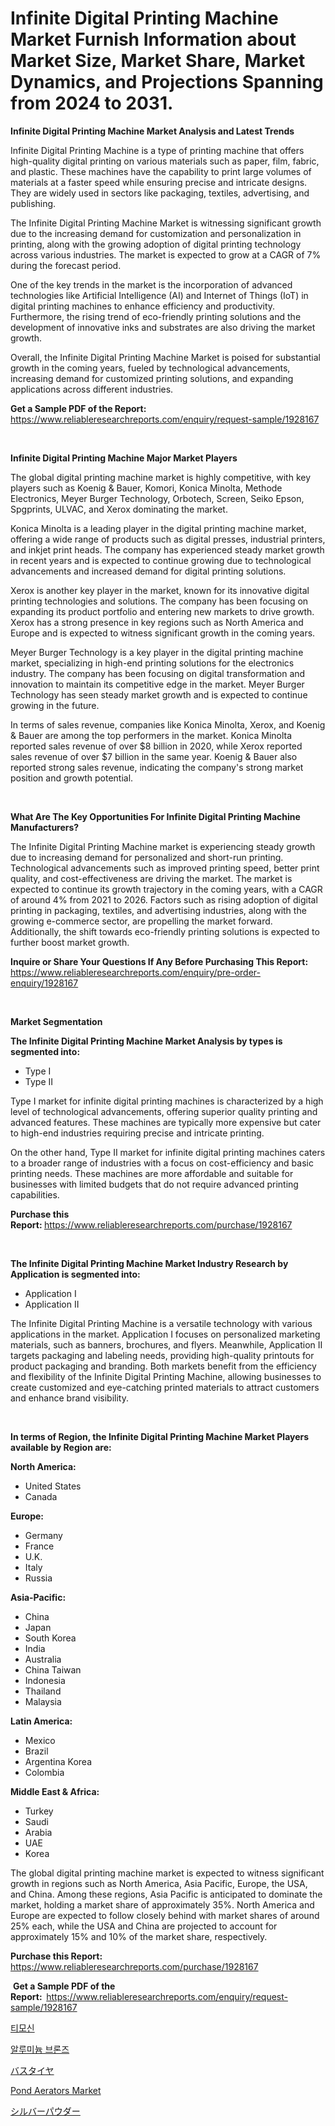 <p><h1>Infinite Digital Printing Machine Market Furnish Information about Market Size, Market Share, Market Dynamics, and Projections Spanning from 2024 to 2031.</h1></p><p><strong>Infinite Digital Printing Machine Market Analysis and Latest Trends</strong></p>
<p><p>Infinite Digital Printing Machine is a type of printing machine that offers high-quality digital printing on various materials such as paper, film, fabric, and plastic. These machines have the capability to print large volumes of materials at a faster speed while ensuring precise and intricate designs. They are widely used in sectors like packaging, textiles, advertising, and publishing.</p><p>The Infinite Digital Printing Machine Market is witnessing significant growth due to the increasing demand for customization and personalization in printing, along with the growing adoption of digital printing technology across various industries. The market is expected to grow at a CAGR of 7% during the forecast period.</p><p>One of the key trends in the market is the incorporation of advanced technologies like Artificial Intelligence (AI) and Internet of Things (IoT) in digital printing machines to enhance efficiency and productivity. Furthermore, the rising trend of eco-friendly printing solutions and the development of innovative inks and substrates are also driving the market growth.</p><p>Overall, the Infinite Digital Printing Machine Market is poised for substantial growth in the coming years, fueled by technological advancements, increasing demand for customized printing solutions, and expanding applications across different industries.</p></p>
<p><strong>Get a Sample PDF of the Report:&nbsp;</strong> <a href="https://www.reliableresearchreports.com/enquiry/request-sample/1928167">https://www.reliableresearchreports.com/enquiry/request-sample/1928167</a></p>
<p>&nbsp;</p>
<p><strong>Infinite Digital Printing Machine Major Market Players</strong></p>
<p><p>The global digital printing machine market is highly competitive, with key players such as Koenig & Bauer, Komori, Konica Minolta, Methode Electronics, Meyer Burger Technology, Orbotech, Screen, Seiko Epson, Spgprints, ULVAC, and Xerox dominating the market.</p><p>Konica Minolta is a leading player in the digital printing machine market, offering a wide range of products such as digital presses, industrial printers, and inkjet print heads. The company has experienced steady market growth in recent years and is expected to continue growing due to technological advancements and increased demand for digital printing solutions.</p><p>Xerox is another key player in the market, known for its innovative digital printing technologies and solutions. The company has been focusing on expanding its product portfolio and entering new markets to drive growth. Xerox has a strong presence in key regions such as North America and Europe and is expected to witness significant growth in the coming years.</p><p>Meyer Burger Technology is a key player in the digital printing machine market, specializing in high-end printing solutions for the electronics industry. The company has been focusing on digital transformation and innovation to maintain its competitive edge in the market. Meyer Burger Technology has seen steady market growth and is expected to continue growing in the future.</p><p>In terms of sales revenue, companies like Konica Minolta, Xerox, and Koenig & Bauer are among the top performers in the market. Konica Minolta reported sales revenue of over $8 billion in 2020, while Xerox reported sales revenue of over $7 billion in the same year. Koenig & Bauer also reported strong sales revenue, indicating the company's strong market position and growth potential.</p></p>
<p>&nbsp;</p>
<p><strong>What Are The Key Opportunities For Infinite Digital Printing Machine Manufacturers?</strong></p>
<p><p>The Infinite Digital Printing Machine market is experiencing steady growth due to increasing demand for personalized and short-run printing. Technological advancements such as improved printing speed, better print quality, and cost-effectiveness are driving the market. The market is expected to continue its growth trajectory in the coming years, with a CAGR of around 4% from 2021 to 2026. Factors such as rising adoption of digital printing in packaging, textiles, and advertising industries, along with the growing e-commerce sector, are propelling the market forward. Additionally, the shift towards eco-friendly printing solutions is expected to further boost market growth.</p></p>
<p><strong>Inquire or Share Your Questions If Any Before Purchasing This Report:</strong> <a href="https://www.reliableresearchreports.com/enquiry/pre-order-enquiry/1928167">https://www.reliableresearchreports.com/enquiry/pre-order-enquiry/1928167</a></p>
<p>&nbsp;</p>
<p><strong>Market Segmentation</strong></p>
<p><strong>The Infinite Digital Printing Machine Market Analysis by types is segmented into:</strong></p>
<p><ul><li>Type I</li><li>Type II</li></ul></p>
<p><p>Type I market for infinite digital printing machines is characterized by a high level of technological advancements, offering superior quality printing and advanced features. These machines are typically more expensive but cater to high-end industries requiring precise and intricate printing. </p><p>On the other hand, Type II market for infinite digital printing machines caters to a broader range of industries with a focus on cost-efficiency and basic printing needs. These machines are more affordable and suitable for businesses with limited budgets that do not require advanced printing capabilities.</p></p>
<p><strong>Purchase this Report:&nbsp;</strong><a href="https://www.reliableresearchreports.com/purchase/1928167">https://www.reliableresearchreports.com/purchase/1928167</a></p>
<p>&nbsp;</p>
<p><strong>The Infinite Digital Printing Machine Market Industry Research by Application is segmented into:</strong></p>
<p><ul><li>Application I</li><li>Application II</li></ul></p>
<p><p>The Infinite Digital Printing Machine is a versatile technology with various applications in the market. Application I focuses on personalized marketing materials, such as banners, brochures, and flyers. Meanwhile, Application II targets packaging and labeling needs, providing high-quality printouts for product packaging and branding. Both markets benefit from the efficiency and flexibility of the Infinite Digital Printing Machine, allowing businesses to create customized and eye-catching printed materials to attract customers and enhance brand visibility.</p></p>
<p>&nbsp;</p>
<p><strong>In terms of Region, the Infinite Digital Printing Machine Market Players available by Region are:</strong></p>
<p>
    <p> <strong> North America: </strong>
        <ul>
            <li>United States</li>
            <li>Canada</li>
        </ul>
        </p> 
    <p> <strong> Europe: </strong>
        <ul>
            <li>Germany</li>
            <li>France</li>
            <li>U.K.</li>
            <li>Italy</li>
            <li>Russia</li>
        </ul>
        </p> 
    <p> <strong> Asia-Pacific: </strong>
        <ul>
            <li>China</li>
            <li>Japan</li>
            <li>South Korea</li>
            <li>India</li>
            <li>Australia</li>
            <li>China Taiwan</li>
            <li>Indonesia</li>
            <li>Thailand</li>
            <li>Malaysia</li>
        </ul>
        </p> 
    <p> <strong> Latin America: </strong>
        <ul>
            <li>Mexico</li>
            <li>Brazil</li>
            <li>Argentina Korea</li>
            <li>Colombia</li>
        </ul>
        </p> 
    <p> <strong> Middle East & Africa: </strong>
        <ul>
            <li>Turkey</li>
            <li>Saudi</li>
            <li>Arabia</li>
            <li>UAE</li>
            <li>Korea</li>
        </ul>
    </p>
    </p>
<p><p>The global digital printing machine market is expected to witness significant growth in regions such as North America, Asia Pacific, Europe, the USA, and China. Among these regions, Asia Pacific is anticipated to dominate the market, holding a market share of approximately 35%. North America and Europe are expected to follow closely behind with market shares of around 25% each, while the USA and China are projected to account for approximately 15% and 10% of the market share, respectively.</p></p>
<p><strong>Purchase this Report: </strong><a href="https://www.reliableresearchreports.com/purchase/1928167">https://www.reliableresearchreports.com/purchase/1928167</a></p>
<p>&nbsp;<strong>Get a Sample PDF of the Report:&nbsp;&nbsp;</strong><a href="https://www.reliableresearchreports.com/enquiry/request-sample/1928167">https://www.reliableresearchreports.com/enquiry/request-sample/1928167</a></p>
<p><strong></strong></p>
<p><p><a href="https://medium.com/@cesarytupaucek566/%ED%8B%B0%EB%AA%A8%EC%8B%A0-%EC%8B%9C%EC%9E%A5-%EB%B3%B4%EA%B3%A0%EC%84%9C%EB%8A%94-%EC%9D%B4-%EC%8B%9C%EC%9E%A5%EC%9D%98-%EC%B5%9C%EC%8B%A0-%ED%8A%B8%EB%A0%8C%EB%93%9C%EC%99%80-%EC%84%B1%EC%9E%A5-%EA%B8%B0%ED%9A%8C%EB%A5%BC-%EB%B3%B4%EC%97%AC%EC%A4%8D%EB%8B%88%EB%8B%A4-24b31113a915">티모신</a></p><p><a href="https://medium.com/@cesarytupaucek566/%EC%95%8C%EB%A3%A8%EB%AF%B8%EB%8A%84-%EB%B8%8C%EB%A1%A0%EC%A6%88-%EC%8B%9C%EC%9E%A5-%EA%B7%9C%EB%AA%A8-%EC%8B%9C%EC%9E%A5-%EC%A0%84%EB%A7%9D-%EB%B0%8F-%EC%8B%9C%EC%9E%A5-%EC%98%88%EC%B8%A1-2024%EB%85%84%EB%B6%80%ED%84%B0-2031%EB%85%84%EA%B9%8C%EC%A7%80-2027acf01b87">알루미늄 브론즈</a></p><p><a href="https://medium.com/@ufukkocak157/%E3%83%90%E3%82%B9%E3%82%BF%E3%82%A4%E3%83%A4%E5%B8%82%E5%A0%B4%E3%81%AE%E6%B4%9E%E5%AF%9F-%E5%B8%82%E5%A0%B4%E5%8B%95%E5%90%91-%E6%88%90%E9%95%B7-2024%E5%B9%B4%E3%81%8B%E3%82%892031%E5%B9%B4%E3%81%BE%E3%81%A7%E3%81%AE%E4%BA%88%E6%B8%AC-b3e994c10d54">バスタイヤ</a></p><p><a href="https://github.com/ruddyyedelwadw/Market-Research-Report-List-1/blob/main/pond-aerators-market.md">Pond Aerators Market</a></p><p><a href="https://medium.com/@ufukkocak157/%E9%8A%80%E7%B2%89%E5%B8%82%E5%A0%B4%E3%81%AE%E6%B4%9E%E5%AF%9F-%E5%B8%82%E5%A0%B4%E3%83%88%E3%83%AC%E3%83%B3%E3%83%89-%E6%88%90%E9%95%B7-2024%E5%B9%B4%E3%81%8B%E3%82%892031%E5%B9%B4%E3%81%BE%E3%81%A7%E3%81%AE%E4%BA%88%E6%B8%AC-62d0ecf53ab4">シルバーパウダー</a></p></p>